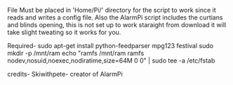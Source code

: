 File Must be placed in 'Home/Pi/' directory for the script to work since it reads and writes a config file. 
Also the AlarmPi script includes the curtians and blinds opening, this is not set up to work staraight from 
download it will take slight tweating so it works for you.

Required-
sudo apt-get install python-feedparser mpg123 festival
sudo mkdir -p /mnt/ram
echo "ramfs       /mnt/ram ramfs   nodev,nosuid,noexec,nodiratime,size=64M   0 0" | sudo tee -a /etc/fstab

credits-
Skiwithpete- creator of AlarmPi

